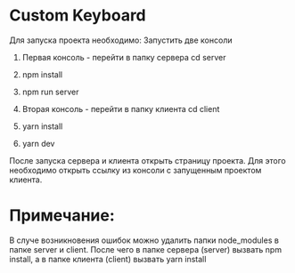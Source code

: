 # Custom Keyboard

Для запуска проекта необходимо:
Запустить две консоли

1. Первая консоль - перейти в папку сервера cd server
2. npm install
3. npm run server

4. Вторая консоль - перейти в папку клиента cd client
5. yarn install
6. yarn dev

После запуска сервера и клиента открыть страницу проекта. Для этого необходимо открыть ссылку из консоли с запущенным проектом клиента.

# Примечание:

В случе возникновения ошибок можно удалить папки node_modules в папке server и client. После чего в папке сервера (server) вызвать npm install, а в папке клиента (client) вызвать yarn install
